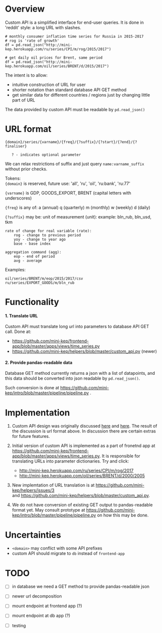 Overview
========

Custom API is a simplified interface for end-user queries. It is done in 'reddit' style: a long URL with slashes.

```
# monthly consumer inflation time series for Russia in 2015-2017
# rog is 'rate of growth'
df = pd.read_json("http://mini-kep.herokuapp.com/ru/series/CPI/m/rog/2015/2017")

# get daily oil prices for Brent, same period
df = pd.read_json("http://mini-kep.herokuapp.com/oil/series/BRENT/d/2015/2017") 

```

The intent is to allow:
- intuitive construction of URL for user
- shorter notation than standard database API GET method 
- get similar data for different countries / regions just by changing little part of URL

The data provided by custom API must be readable by ```pd.read_json()```


URL format
==========

```
{domain}/series/{varname}/{freq}/{?suffix}/{?start}/{?end}/{?finaliser} 

   ? - indicates optional parameter
```

We can relax restrictions of suffix and just query ```name:varname_suffix``` without prior checks.

Tokens:         
`{domain}` is reserved, future use: 'all', 'ru', 'oil', 'ru:bank', 'ru:77'

`{varname}` is GDP, GOODS_EXPORT, BRENT (capital letters with underscores)

`{freq}` is any of:
    a (annual)
    q (quarterly)
    m (monthly)
    w (weekly)
    d (daily)

`{?suffix}` may be: 
    unit of measurement (unit):
        example: bln_rub, bln_usd, tkm
        
    rate of change for real variable (rate):
        rog - change to previous period
        yoy - change to year ago
        base - base index
        
    aggregation command (agg): 
        eop - end of period
        avg - average


Examples:
```
oil/series/BRENT/m/eop/2015/2017/csv
ru/series/EXPORT_GOODS/m/bln_rub
```

Functionality
=============

#### 1. Translate URL

Custom API must translate long url into parameters to database API GET call. Done at:
   - <https://github.com/mini-kep/frontend-app/blob/master/apps/views/time_series.py>
   - <https://github.com/mini-kep/helpers/blob/master/custom_api.py> (newer)

#### 2. Provide pandas-readable data

Database GET method currently returns a json with a list of datapoints, and this data should be converted
into json readable by ```pd.read_json()```.

Such conversion is done at <https://github.com/mini-kep/intro/blob/master/pipeline/pipeline.py> .


Implementation 
===============

1. Custom API design was originally discussed [here](https://github.com/mini-kep/frontend-app/issues/8) and [here](https://github.com/mini-kep/intro/issues/12).
   The result of the discussion is url format above. In discussion there are certain extras for future features.

2. Initial version of custom API is implemented as a part of fronetnd app at <https://github.com/mini-kep/frontend-app/blob/master/apps/views/time_series.py>. It is responsible for translating URLs into parameter dictionaries. Try and click: 
   - <http://mini-kep.herokuapp.com/ru/series/CPI/m/rog/2017>
   - <http://mini-kep.herokuapp.com/oil/series/BRENT/d/2000/2005>
 
3. New implemtation of URL translation is at <https://github.com/mini-kep/helpers/issues/3>  
   and <https://github.com/mini-kep/helpers/blob/master/custom_api.py>.
   
4. We do not have conversion of existing GET output to pandas-readable format yet. May consult prototype at 
   <https://github.com/mini-kep/intro/blob/master/pipeline/pipeline.py> on how this may be done.
   
   
Uncertainties 
=============

- ```<domain>``` may conflict with some API prefixes
- custom API should migrate to ```db``` instead of ```frontend-app```   


TODO
====

- [ ] in database we need a GET method to provide pandas-readable json
- [ ] newer url decomposition
- [ ] mount endpoint at frontend app (?)
- [ ] mount endpoint at db app (?)
- [ ] testing


